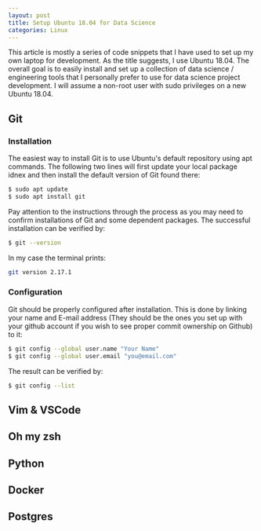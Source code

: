 ```yaml
---
layout: post
title: Setup Ubuntu 18.04 for Data Science
categories: Linux
---
```


This article is mostly a series of code snippets that I have used to set up my own laptop for development. As the title suggests, I use Ubuntu 18.04. The overall goal is to easily install and set up a collection of data science / engineering tools that I personally prefer to use for data science project development. I will assume a non-root user with sudo privileges on a new Ubuntu 18.04.

## Git
### Installation

The easiest way to install Git is to use Ubuntu's default repository using apt commands. The following two lines will first update your local package idnex and then install the default version of Git found there:

```zsh
$ sudo apt update
$ sudo apt install git
```

Pay attention to the instructions through the process as you may need to confirm installations of Git and some dependent packages. The successful installation can be verified by:

```zsh
$ git --version
```

In my case the terminal prints:

```zsh
git version 2.17.1
```

### Configuration

Git should be properly configured after installation. This is done by linking your name and E-mail address (They should be the ones you set up with your github account if you wish to see proper commit ownership on Github) to it:

```zsh
$ git config --global user.name "Your Name"
$ git config --global user.email "you@email.com"
```

The result can be verified by:

```zsh
$ git config --list
```


## Vim & VSCode

## Oh my zsh

## Python

## Docker

## Postgres

